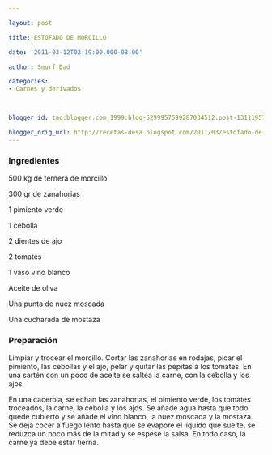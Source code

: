 ```yaml
---

layout: post

title: ESTOFADO DE MORCILLO

date: '2011-03-12T02:19:00.000-08:00'

author: Smurf Dad

categories:
- Carnes y derivados



blogger_id: tag:blogger.com,1999:blog-5299957599287034512.post-1311195799774069905

blogger_orig_url: http://recetas-desa.blogspot.com/2011/03/estofado-de-morcillo.html
---
```


<h3>Ingredientes</h3>

500 kg de ternera de morcillo

300 gr de zanahorias

1 pimiento verde

1 cebolla

2 dientes de ajo

2 tomates

1 vaso vino blanco

Aceite de oliva

Una punta de nuez moscada

Una cucharada de mostaza

<h3>Preparación</h3>

Limpiar y trocear el morcillo. Cortar las zanahorias en rodajas, picar el pimiento, las cebollas y el ajo, pelar y quitar las pepitas a los tomates. En una sartén con un poco de aceite se saltea la carne, con la cebolla y los ajos.

En una cacerola, se echan las zanahorias, el pimiento verde, los tomates troceados, la carne, la cebolla y los ajos. Se añade agua hasta que todo quede cubierto y se añade el vino blanco, la nuez moscada y la mostaza. Se deja cocer a fuego lento hasta que se evapore el líquido que suelte, se reduzca un poco más de la mitad y se espese la salsa. En todo caso, la carne ya debe estar tierna.
